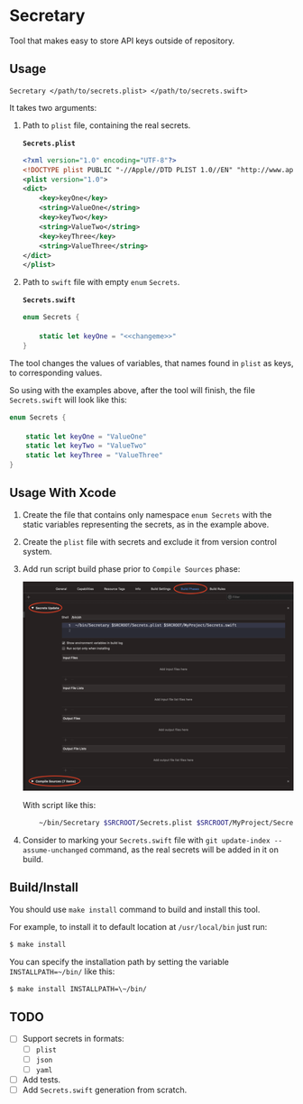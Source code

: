 Secretary
=========

Tool that makes easy to store API keys outside of repository.

Usage
-----

```
Secretary </path/to/secrets.plist> </path/to/secrets.swift>
```

It takes two arguments:

1. Path to `plist` file, containing the real secrets.

    **`Secrets.plist`**

    ```xml
    <?xml version="1.0" encoding="UTF-8"?>
    <!DOCTYPE plist PUBLIC "-//Apple//DTD PLIST 1.0//EN" "http://www.apple.com/DTDs/PropertyList-1.0.dtd">
    <plist version="1.0">
    <dict>
        <key>keyOne</key>
        <string>ValueOne</string>
        <key>keyTwo</key>
        <string>ValueTwo</string>
        <key>keyThree</key>
        <string>ValueThree</string>
    </dict>
    </plist>
    ```

2. Path to `swift` file with empty `enum` `Secrets`.

    **`Secrets.swift`**

    ```swift
    enum Secrets {

        static let keyOne = "<<changeme>>"
    }
    ```

The tool changes the values of variables, that names found in `plist` as keys, to corresponding values.

So using with the examples above, after the tool will finish, the file `Secrets.swift` will look like this:

```swift
enum Secrets {

    static let keyOne = "ValueOne"
    static let keyTwo = "ValueTwo"
    static let keyThree = "ValueThree"
}
```

Usage With Xcode
----------------

1. Create the file that contains only namespace `enum Secrets` with the static variables representing the secrets, as in the example above.
2. Create the `plist` file with secrets and exclude it from version control system.
3. Add run script build phase prior to `Compile Sources` phase:

    ![Build Phase Xcode](./Build-Phase-Xcode-Screenshot.png)

    With script like this:

    ```sh
        ~/bin/Secretary $SRCROOT/Secrets.plist $SRCROOT/MyProject/Secrets.swift
    ```

4. Consider to marking your `Secrets.swift` file with `git update-index --assume-unchanged` command, as the real secrets will be added in it on build.

Build/Install
-------------

You should use `make install` command to build and install this tool.

For example, to install it to default location at `/usr/local/bin` just run:

```sh
$ make install
```

You can specify the installation path by setting the variable `INSTALLPATH=~/bin/` like this:

```sh
$ make install INSTALLPATH=\~/bin/
```

TODO
----

- [ ] Support secrets in formats:
    - [ ] `plist`
    - [ ] `json`
    - [ ] `yaml`
- [ ] Add tests.
- [ ] Add `Secrets.swift` generation from scratch.
